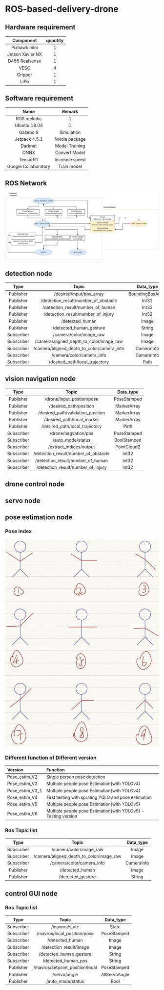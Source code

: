 # ROS-based-delivery-drone

## Hardware requirement
| Component                  | quantity |
|:--------------------------:|:---------:|
|Pixhawk mini                | 1         |
|Jetson Xavier NX            | 1         |
|D455 Realsense              | 1         |
|VESC                        | 4         |
|Gripper                     | 1         |
|LiPo                        | 1         |

## Software requirement
| Name                  | Remark          |
|:---------------------:|:------:|
|ROS melodic            | 1               |
|Ubuntu 18.04           | 1               |
|Gazebo 9               | Simulation      |
|Jetpack 4.5.1          | Nvidia package  |
|Darknet                | Model Training  |
|ONNX                   | Convert Model   |
|TensorRT               | Increase speed  |
|Google Collaboratory   | Train model     |

## ROS Network
![image](https://github.com/laitathei/ROS-based-delivery-drone/blob/main/figure/ros_network.jpg)

## detection node

|Type|Topic|Data_type|
|:---:|:---:|:---:|
|Publisher| /desired/input/box_array| BoundingBoxArray|
|Publisher| /detection_result/number_of_obstacle| Int32|
|Publisher| /detection_result/number_of_human| Int32|
|Publisher| /detection_result/number_of_injury| Int32|
|Publisher| /detected_human| Image|
|Publisher| /detected_human_gesture| String|
|Subscriber | /camera/color/image_raw| Image|
|Subscriber | /camera/aligned_depth_to_color/image_raw| Image|
|Subscriber | /camera/aligned_depth_to_color/camera_info| CameraInfo|
|Subscriber | /camera/color/camera_info| CameraInfo|
|Subscriber | /desired_path/local_trajectory| Path|

## vision navigation node

|Type|Topic|Data_type|
|:---:|:---:|:---:|
|Publisher| /drone/input_postion/pose|PoseStamped|
|Publisher| /desired_path/position|MarkerArray|
|Publisher| /desired_path/validation_position|MarkerArray|
|Publisher| /desired_path/local_marker|MarkerArray|
|Publisher| /desired_path/local_trajectory|Path|
|Subscriber| /drone/nagvation/pos|PoseStamped|
|Subscriber| /auto_mode/status|BoolStamped|
|Subscriber| /extract_indices/output|PointCloud2|
|Subscriber| /detection_result/number_of_obstacle|Int32|
|Subscriber| /detection_result/number_of_human|Int32|
|Subscriber| /detection_result/number_of_injury|Int32|

## drone control node


## servo node


## pose estimation node
### Pose index
![Index](https://github.com/laitathei/ROS-based-delivery-drone/blob/main/figure/Pose_Index.jpeg)

### Different function of Different version 

| Version | Function |
|:---|:---|
|Pose_estim_V2| Single person pose detection|
|Pose_estim_V3| Multiple people pose Estimation(with YOLOv4)|
|Pose_estim_V3_1|Multiple people pose Estimation(with YOLOv4)|
|Pose_estim_V4| First testing with sprating YOLO and pose estimation|
|Pose_estim_V5| Multiple people pose Estimation(with YOLOv5)|
|Pose_estim_V6| Multiple people pose Estimation(with YOLOv5) - Testing version|


### Ros Topic list


|Type|Topic|Data_type|
|:---:|:---:|:---:|
|Subscriber|/camera/color/image_raw|Image|
|Subscriber|/camera/aligned_depth_to_color/image_raw|Image|
|Subscriber|/camera/color/camera_info|CameraInfo|
|Publisher|/detected_human|Image|
|Publisher|/detected_gesture|String|

##  control GUI node


### Ros Topic list


|Type|Topic|Data_type|
|:---:|:---:|:---:|
|Subscriber|/mavros/state|State|
|Subscriber|/mavros/local_position/pose|PoseStamped|
|Subscriber|/detected_human|Image|
|Subscriber|/detection_result/image|Image|
|Subscriber|/detected_human_gesture|String|
|Subscriber|/detected_human_pos|String|
|Publisher|/mavros/setpoint_position/local|PoseStamped|
|Publisher|/servo/angle|AllServoAngle|
|Publisher|/auto_mode/status|Bool|